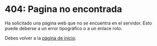 # 404: Pagina no encontrada

Ha solicitado una página web que no se encuentra en el servidor. Esto puede deberse a un error tipográfico o a un enlace roto.

Debes volver a la [página de inicio](/).
